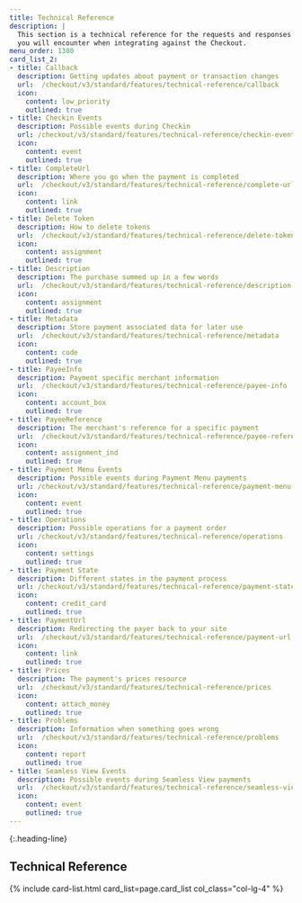 ```yaml
---
title: Technical Reference
description: |
  This section is a technical reference for the requests and responses
  you will encounter when integrating against the Checkout.
menu_order: 1300
card_list_2:
- title: Callback
  description: Getting updates about payment or transaction changes
  url:  /checkout/v3/standard/features/technical-reference/callback
  icon:
    content: low_priority
    outlined: true
- title: Checkin Events
  description: Possible events during Checkin
  url: /checkout/v3/standard/features/technical-reference/checkin-events
  icon:
    content: event
    outlined: true
- title: CompleteUrl
  description: Where you go when the payment is completed
  url:  /checkout/v3/standard/features/technical-reference/complete-url
  icon:
    content: link
    outlined: true
- title: Delete Token
  description: How to delete tokens
  url:  /checkout/v3/standard/features/technical-reference/delete-token
  icon:
    content: assignment
    outlined: true
- title: Description
  description: The purchase summed up in a few words
  url:  /checkout/v3/standard/features/technical-reference/description
  icon:
    content: assignment
    outlined: true
- title: Metadata
  description: Store payment associated data for later use
  url:  /checkout/v3/standard/features/technical-reference/metadata
  icon:
    content: code
    outlined: true
- title: PayeeInfo
  description: Payment specific merchant information
  url:  /checkout/v3/standard/features/technical-reference/payee-info
  icon:
    content: account_box
    outlined: true
- title: PayeeReference
  description: The merchant's reference for a specific payment
  url:  /checkout/v3/standard/features/technical-reference/payee-reference
  icon:
    content: assignment_ind
    outlined: true
- title: Payment Menu Events
  description: Possible events during Payment Menu payments
  url: /checkout/v3/standard/features/technical-reference/payment-menu-events
  icon:
    content: event
    outlined: true
- title: Operations
  description: Possible operations for a payment order
  url: /checkout/v3/standard/features/technical-reference/operations
  icon:
    content: settings
    outlined: true
- title: Payment State
  description: Different states in the payment process
  url: /checkout/v3/standard/features/technical-reference/payment-state
  icon:
    content: credit_card
    outlined: true
- title: PaymentUrl
  description: Redirecting the payer back to your site
  url:  /checkout/v3/standard/features/technical-reference/payment-url
  icon:
    content: link
    outlined: true
- title: Prices
  description: The payment's prices resource
  url:  /checkout/v3/standard/features/technical-reference/prices
  icon:
    content: attach_money
    outlined: true
- title: Problems
  description: Information when something goes wrong
  url:  /checkout/v3/standard/features/technical-reference/problems
  icon:
    content: report
    outlined: true
- title: Seamless View Events
  description: Possible events during Seamless View payments
  url:  /checkout/v3/standard/features/technical-reference/seamless-view-events
  icon:
    content: event
    outlined: true
---
```


{:.heading-line}

## Technical Reference

{% include card-list.html card_list=page.card_list
    col_class="col-lg-4" %}
